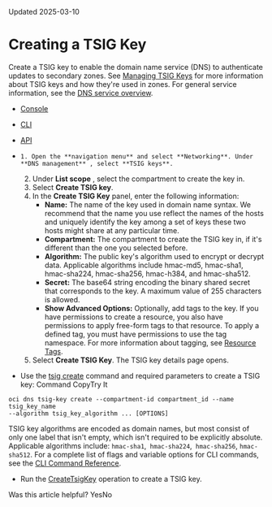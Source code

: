 Updated 2025-03-10
# Creating a TSIG Key
Create a TSIG key to enable the domain name service (DNS) to authenticate updates to secondary zones.
See [Managing TSIG Keys](https://docs.oracle.com/en-us/iaas/Content/DNS/Tasks/tsig.htm#manage-tsig "Transaction signature \(TSIG\), also referred to as Secret Key Transaction Authentication, ensures that domain name service \(DNS\) packets originate from an authorized sender by using shared secret keys and one-way hashing to add a cryptographic signature to the DNS packets.") for more information about TSIG keys and how they're used in zones.
For general service information, see the [DNS service overview](https://docs.oracle.com/en-us/iaas/Content/DNS/Concepts/dnszonemanagement.htm#overview "The DNS service helps you create and manage DNS zones.").
  * [Console](https://docs.oracle.com/en-us/iaas/Content/DNS/Tasks/tsig-key-create.htm)
  * [CLI](https://docs.oracle.com/en-us/iaas/Content/DNS/Tasks/tsig-key-create.htm)
  * [API](https://docs.oracle.com/en-us/iaas/Content/DNS/Tasks/tsig-key-create.htm)


  *     1. Open the **navigation menu** and select **Networking**. Under **DNS management** , select **TSIG keys**.
    2. Under **List scope** , select the compartment to create the key in.
    3. Select **Create TSIG key**.
    4. In the **Create TSIG Key** panel, enter the following information:
       * **Name:** The name of the key used in domain name syntax. We recommend that the name you use reflect the names of the hosts and uniquely identify the key among a set of keys these two hosts might share at any particular time.
       * **Compartment:** The compartment to create the TSIG key in, if it's different than the one you selected before.
       * **Algorithm:** The public key's algorithm used to encrypt or decrypt data. Applicable algorithms include hmac-md5, hmac-sha1, hmac-sha224, hmac-sha256, hmac-h384, and hmac-sha512.
       * **Secret:** The base64 string encoding the binary shared secret that corresponds to the key. A maximum value of 255 characters is allowed.
       * **Show Advanced Options:** Optionally, add tags to the key. If you have permissions to create a resource, you also have permissions to apply free-form tags to that resource. To apply a defined tag, you must have permissions to use the tag namespace. For more information about tagging, see [Resource Tags](https://docs.oracle.com/iaas/Content/General/Concepts/resourcetags.htm).
    5. Select **Create TSIG Key**.
The TSIG key details page opens.
  * Use the [tsig create](https://docs.oracle.com/iaas/tools/oci-cli/latest/oci_cli_docs/cmdref/dns/tsig-key/create.html) command and required parameters to create a TSIG key:
Command
CopyTry It
```
oci dns tsig-key create --compartment-id compartment_id --name tsig_key_name
--algorithm tsig_key_algorithm ... [OPTIONS]
```

TSIG key algorithms are encoded as domain names, but most consist of only one label that isn't empty, which isn't required to be explicitly absolute. Applicable algorithms include: `hmac-sha1`,` hmac-sha224`,` hmac-sha256`, `hmac-sha512`.
For a complete list of flags and variable options for CLI commands, see the [CLI Command Reference](https://docs.oracle.com/iaas/tools/oci-cli/latest).
  * Run the [CreateTsigKey](https://docs.oracle.com/iaas/api/#/en/dns/latest/TsigKey/CreateTsigKey) operation to create a TSIG key.


Was this article helpful?
YesNo

